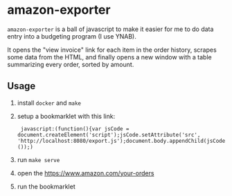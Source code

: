 # amazon-exporter

`amazon-exporter` is a ball of javascript to make it easier for me to do data
entry into a budgeting program (I use YNAB).

It opens the "view invoice" link for each item in the order history, scrapes some data from the HTML, and finally opens a new window with a table summarizing every order, sorted by amount.

## Usage

1. install `docker` and `make`
2. setup a bookmarklet with this link:

        javascript:(function(){var jsCode = document.createElement('script');jsCode.setAttribute('src', 'http://localhost:8080/export.js');document.body.appendChild(jsCode);}());)

3. run `make serve`
4. open the <https://www.amazon.com/your-orders>
5. run the bookmarklet
